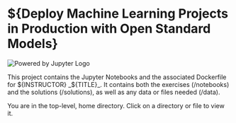 # ${Deploy Machine Learning Projects in Production with Open Standard Models}

![Powered by Jupyter Logo](https://cdn.oreillystatic.com/images/icons/powered_by_jupyter.png)

This project contains the Jupyter Notebooks and the associated Dockerfile for ${INSTRUCTOR} _${TITLE}_. It contains both the exercises (/notebooks) and the solutions (/solutions), as well as any data or files needed (/data).

You are in the top-level, home directory. Click on a directory or file to view it.
